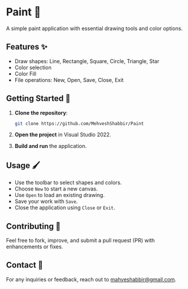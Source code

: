 
# Paint 🎨

A simple paint application with essential drawing tools and color options.

## Features ✨
- Draw shapes: Line, Rectangle, Square, Circle, Triangle, Star
- Color selection
- Color Fill
- File operations: New, Open, Save, Close, Exit

## Getting Started 🚀

1. **Clone the repository**:
   ```bash
   git clone https://github.com/MehveshShabbir/Paint
   ```

2. **Open the project** in Visual Studio 2022.

3. **Build and run** the application.

## Usage 🖌️

- Use the toolbar to select shapes and colors.
- Choose `New` to start a new canvas.
- Use `Open` to load an existing drawing.
- Save your work with `Save`.
- Close the application using `Close` or `Exit`.

## Contributing 🤝

Feel free to fork, improve, and submit a pull request (PR) with enhancements or fixes.

## Contact 📧

For any inquiries or feedback, reach out to [mahveshabbir@gmail.com](mailto:mahveshabbir@gmail.com).

